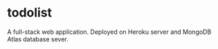 # todolist
A full-stack web application. Deployed on Heroku server and MongoDB Atlas database sever.
